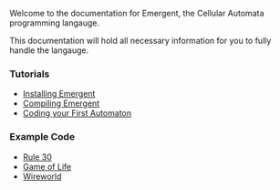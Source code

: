 Welcome to the documentation for Emergent, the Cellular Automata programming langauge.

This documentation will hold all necessary information for you to fully handle the langauge.

### Tutorials
- [Installing Emergent](tutorial/compile.md)
- [Compiling Emergent](tutorial/install.md)
- [Coding your First Automaton](tutorial/walkthrough.md)

### Example Code
- [Rule 30](example/rule30.md)
- [Game of Life](example/game_of_life.md)
- [Wireworld](example/wireworld.md)
